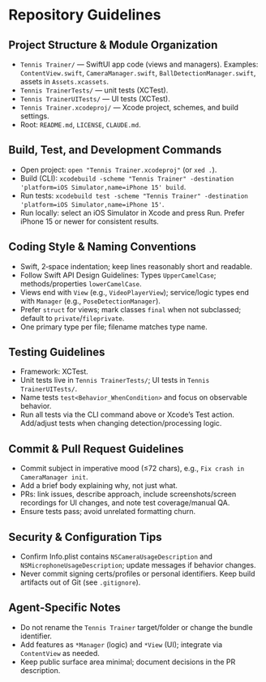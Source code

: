 # Repository Guidelines

## Project Structure & Module Organization
- `Tennis Trainer/` — SwiftUI app code (views and managers). Examples: `ContentView.swift`, `CameraManager.swift`, `BallDetectionManager.swift`, assets in `Assets.xcassets`.
- `Tennis TrainerTests/` — unit tests (XCTest).
- `Tennis TrainerUITests/` — UI tests (XCTest).
- `Tennis Trainer.xcodeproj/` — Xcode project, schemes, and build settings.
- Root: `README.md`, `LICENSE`, `CLAUDE.md`.

## Build, Test, and Development Commands
- Open project: `open "Tennis Trainer.xcodeproj"` (or `xed .`).
- Build (CLI): `xcodebuild -scheme "Tennis Trainer" -destination 'platform=iOS Simulator,name=iPhone 15' build`.
- Run tests: `xcodebuild test -scheme "Tennis Trainer" -destination 'platform=iOS Simulator,name=iPhone 15'`.
- Run locally: select an iOS Simulator in Xcode and press Run. Prefer iPhone 15 or newer for consistent results.

## Coding Style & Naming Conventions
- Swift, 2‑space indentation; keep lines reasonably short and readable.
- Follow Swift API Design Guidelines: Types `UpperCamelCase`; methods/properties `lowerCamelCase`.
- Views end with `View` (e.g., `VideoPlayerView`); service/logic types end with `Manager` (e.g., `PoseDetectionManager`).
- Prefer `struct` for views; mark classes `final` when not subclassed; default to `private`/`fileprivate`.
- One primary type per file; filename matches type name.

## Testing Guidelines
- Framework: XCTest.
- Unit tests live in `Tennis TrainerTests/`; UI tests in `Tennis TrainerUITests/`.
- Name tests `test<Behavior_WhenCondition>` and focus on observable behavior.
- Run all tests via the CLI command above or Xcode’s Test action. Add/adjust tests when changing detection/processing logic.

## Commit & Pull Request Guidelines
- Commit subject in imperative mood (≤72 chars), e.g., `Fix crash in CameraManager init`.
- Add a brief body explaining why, not just what.
- PRs: link issues, describe approach, include screenshots/screen recordings for UI changes, and note test coverage/manual QA.
- Ensure tests pass; avoid unrelated formatting churn.

## Security & Configuration Tips
- Confirm Info.plist contains `NSCameraUsageDescription` and `NSMicrophoneUsageDescription`; update messages if behavior changes.
- Never commit signing certs/profiles or personal identifiers. Keep build artifacts out of Git (see `.gitignore`).

## Agent‑Specific Notes
- Do not rename the `Tennis Trainer` target/folder or change the bundle identifier.
- Add features as `*Manager` (logic) and `*View` (UI); integrate via `ContentView` as needed.
- Keep public surface area minimal; document decisions in the PR description.

